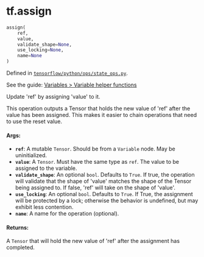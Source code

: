 <div itemscope itemtype="http://developers.google.com/ReferenceObject">
<meta itemprop="name" content="tf.assign" />
</div>

# tf.assign

``` python
assign(
    ref,
    value,
    validate_shape=None,
    use_locking=None,
    name=None
)
```



Defined in [`tensorflow/python/ops/state_ops.py`](https://www.tensorflow.org/code/tensorflow/python/ops/state_ops.py).

See the guide: [Variables > Variable helper functions](../../../api_guides/python/state_ops.md#Variable_helper_functions)

Update 'ref' by assigning 'value' to it.

This operation outputs a Tensor that holds the new value of 'ref' after
  the value has been assigned. This makes it easier to chain operations
  that need to use the reset value.

#### Args:

* <b>`ref`</b>: A mutable `Tensor`.
    Should be from a `Variable` node. May be uninitialized.
* <b>`value`</b>: A `Tensor`. Must have the same type as `ref`.
    The value to be assigned to the variable.
* <b>`validate_shape`</b>: An optional `bool`. Defaults to `True`.
    If true, the operation will validate that the shape
    of 'value' matches the shape of the Tensor being assigned to.  If false,
    'ref' will take on the shape of 'value'.
* <b>`use_locking`</b>: An optional `bool`. Defaults to `True`.
    If True, the assignment will be protected by a lock;
    otherwise the behavior is undefined, but may exhibit less contention.
* <b>`name`</b>: A name for the operation (optional).


#### Returns:

  A `Tensor` that will hold the new value of 'ref' after
    the assignment has completed.